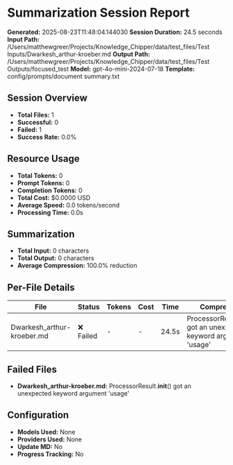 # Summarization Session Report

**Generated:** 2025-08-23T11:48:04.144030
**Session Duration:** 24.5 seconds
**Input Path:** /Users/matthewgreer/Projects/Knowledge_Chipper/data/test_files/Test Inputs/Dwarkesh_arthur-kroeber.md
**Output Path:** /Users/matthewgreer/Projects/Knowledge_Chipper/data/test_files/Test Outputs/focused_test
**Model:** gpt-4o-mini-2024-07-18
**Template:** config/prompts/document summary.txt

## Session Overview

- **Total Files:** 1
- **Successful:** 0
- **Failed:** 1
- **Success Rate:** 0.0%

## Resource Usage

- **Total Tokens:** 0
- **Prompt Tokens:** 0
- **Completion Tokens:** 0
- **Total Cost:** $0.0000 USD
- **Average Speed:** 0.0 tokens/second
- **Processing Time:** 0.0s

## Summarization

- **Total Input:** 0 characters
- **Total Output:** 0 characters
- **Average Compression:** 100.0% reduction

## Per-File Details

| File | Status | Tokens | Cost | Time | Compression |
|------|--------|--------|------|------|-------------|
| Dwarkesh_arthur-kroeber.md | ❌ Failed | - | - | 24.5s | ProcessorResult.__init__() got an unexpected keyword argument 'usage' |

## Failed Files

- **Dwarkesh_arthur-kroeber.md:** ProcessorResult.__init__() got an unexpected keyword argument 'usage'

## Configuration

- **Models Used:** None
- **Providers Used:** None
- **Update MD:** No
- **Progress Tracking:** No
